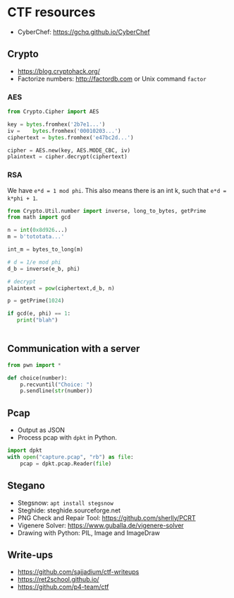 # CTF resources


- CyberChef: https://gchq.github.io/CyberChef


## Crypto

- https://blog.cryptohack.org/
- Factorize numbers: http://factordb.com or Unix command `factor`

### AES

```python
from Crypto.Cipher import AES

key = bytes.fromhex('2b7e1...')
iv =    bytes.fromhex('00010203...')
ciphertext = bytes.fromhex('e47bc2d...')

cipher = AES.new(key, AES.MODE_CBC, iv)
plaintext = cipher.decrypt(ciphertext)
```

### RSA

We have `e*d = 1 mod phi`. This also means there is an int k, such that `e*d = k*phi + 1`.


```python
from Crypto.Util.number import inverse, long_to_bytes, getPrime
from math import gcd

n = int(0x8d926...)
m = b'tototata...'

int_m = bytes_to_long(m)

# d = 1/e mod phi
d_b = inverse(e_b, phi)

# decrypt
plaintext = pow(ciphertext,d_b, n)

p = getPrime(1024)

if gcd(e, phi) == 1:
   print("blah")
   
```

## Communication with a server

```python
from pwn import *

def choice(number):
    p.recvuntil("Choice: ")
    p.sendline(str(number))
```

## Pcap

- Output as JSON
- Process pcap with `dpkt` in Python.

```python
import dpkt
with open("capture.pcap", "rb") as file:
    pcap = dpkt.pcap.Reader(file)
```	

## Stegano

- Stegsnow: `apt install stegsnow`
- Steghide: steghide.sourceforge.net
- PNG Check and Repair Tool: https://github.com/sherlly/PCRT
- Vigenere Solver: https://www.guballa.de/vigenere-solver
- Drawing with Python: PIL, Image and ImageDraw


## Write-ups

- https://github.com/sajjadium/ctf-writeups
- https://ret2school.github.io/
- https://github.com/p4-team/ctf

